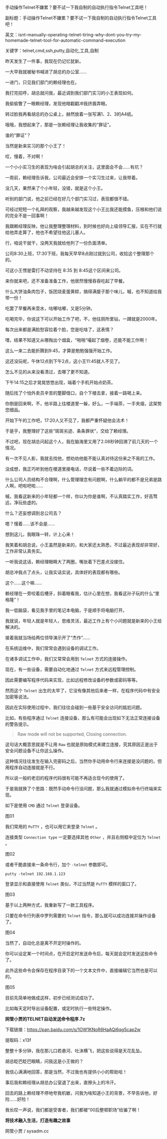 手动操作Telnet不嫌累？要不试一下我自制的自动执行指令Telnet工具吧！

副标题：手动操作Telnet不嫌累？要不试一下我自制的自动执行指令Telnet工具吧！

英文：isnt-manually-operating-telnet-tiring-why-dont-you-try-my-homemade-telnet-tool-for-automatic-command-execution

关键字：telnet,cmd,ssh,putty,自动化,工具,自制



昨天发生了一件事，我现在仍记忆犹新。

一大早我就被秘书喊进了胡总的办公室……



一进门，只见我们部门的赖经理也在。

我打完招呼，胡总就问我，最近调到我们部门实习的小王表现如何。

我偷偷瞥了一眼赖经理，发现他暗戳戳冲我挤眉弄眼。

转过脸我再看胡总的办公桌上，赫然放着一张写满1、2、3的A4纸。

哦哦，我想起来了，那是一张赖经理让我收集的“罪证”。

谁的“罪证”？

当然是新来实习的那个小王了！

哎，慢着，不对啊！

一个小小实习生的表现为啥会引起胡总的关注，这里面会不会……有坑？



一周前，赖经理告诉我，公司最近会安排一个实习生过来，让我带着。

没几天，果然来了个小年轻，没错，就是这个小王。

听别的部门说，他之前已经在好几个部门实习过，表现都很不错。

可经过短短一个礼拜的观察，我越来越发现这个小王比我还能摸鱼，压根和他们说的完全不是一回事啊！

我跟赖经理反映，他让我整理整理材料，到时候也好向上级领导汇报，实在不行就给他弄走算了，他也不希望往他这儿塞人。

行，咱说干就干，没两天我就给他列了一份负面清单。



公司8:30上班，17:30下班，我每天早早8点刚过就到公司，收拾这个整理那个的。

可这小王愣是雷打不动坚持在 8:35 到 8:45这个区间来公司。

来你就来吧，还不准备准备工作，他居然慢慢吞吞吃起了早餐。

什么大饼油条肉包子，饭团烧麦蛋黄粽，搞得满屋子那个味儿，嘁，也不知道给我带一份！

吃罢了早餐再来壶水，咕嘟咕嘟，又是5分钟。

吃喝完毕，你说这下可以开始工作了吧，不，他往厕所里钻，一蹲就是2000年。

每次出来都是满脸愁容拉着个脸，您是吃啥了，这表情？

嘿，结果不知道又从哪掏出个烟盒，“啪啪”嘬起了烟卷，还能不能工作啊！

这么一来二去能折腾到9:45，才算是勉勉强强开始工作。



这还没玩呢，午休12点到下午2点，这小王11:45就人不见了。

怎么不见的从来没看清过，去哪了更不知道。

下午14:15之后才晃晃悠悠出现，端着个手机开始点奶茶。

随后找了个怕外卖员辛苦的蹩脚借口，自个下楼去拿，接着一路喝上来。

你倒是回来啊，不，他半路上往楼道里一躲，好么，一手端茶，一手夹烟，这架势您细品。

开始下午的工作吧，17:20人又不见了，我都严重怀疑他会法术！

于是乎，我整理好了这些“斑斑劣迹、条条罪状”，交给了赖经理。



不过吧，现在胡总问起这个人，我在脑海里又用了2.08秒钟回溯了前几天的一个情况。

有一次不见人影，我就去找他，想劝劝他能不能认真对待这份来之不易的工作。

没成想，我正巧听到他在楼道里接电话，尽说着一些不着边际的词。

什么公司人员结构不合理啊，什么管理理念有问题啊，什么躺平的都不是兄弟是路人啊，吧啦吧啦……

嘁，我看这新来的小年轻都一个样，你以为你是谁啊，不认真踏实工作，好高骛远，净玩些虚的。

什么？还妄想调到总公司去？

嗯？慢着……该不会是……



想到这儿，我眼珠一转，计上心来！

我笑着和胡总说，小王虽然是新来的，和大家还太熟悉，不过最近表现却非常好，工作非常认真务实。

一听我说这话，赖经理眼睛大了两圈，嘴张着下巴差点没接住。

胡总冲我点了点头，让我实话实说，具体好的表现都有哪些。

这个……这个嘛……



赖经理在一旁咬着后槽牙，斜着眼看我，估计心里在想，我看这孙子玩的什么“里格隆”！

我一低脑袋，看见我手里的笔记本电脑，于是顺手将电脑打开。

我就说，年轻人就是年轻人，思维灵活，最近工作上有个小问题就是新来的小王给解决的。

接着我就当场给两位领导演示开了“杰作”……



在系统运维中，我们常常会遇到设备的调试工作。

在诸多调试工作中，我们又常常会用到 `Telnet` 方式的连接操作。

现在，有一些设备，需要自动化地通过 `Telnet` 方式来远程管理控制。

因此需要编写程序代码来实现，比如远程修改设备的参数或密码等等。



然而这个 `Telnet` 出生的太早了，它没有像其他后来者一样，在程序代码中有安全加密等说法。

因此在实际使用过程中，我们往往会碰到一些基于安全访问的尴尬问题。

比如，有些程序通过 `Telnet` 连接设备，那么有可能会出现如下无法正常连接设备的警告提示。

> Raw mode will not be supported, Closing connection.



这句话大概意思就是不让用 `Raw` 也就是原始模式来建立连接，究其原因正是出于安全问题设备不让你这么操作。

这种情况往往发生在输入完密码之后，当然你手动用命令行来连接是没问题的，但用程序自动连接就是不行。

所以说一般的老旧的程序代码很有可能不再适合现今的使用了。

于是我就换了个思路：既然手动命令行没问题，那么我就通过模拟命令行终端来实现。



如下是使用 `CMD` 通过 `Telnet` 登录设备。

图01



我们常用的 `PuTTY` ，也可以用它来登录 `Telnet` 。

连接类型 `Connection type` 一定要选择其他 `Other` ，并且右侧框中定位为 `Telnet` 。

图02



或者干脆直接来一条命令行，加个 `-telnet` 参数即可。

```
putty -telnet 192.168.1.123
```



登录显示和直接使用 `Telnet` 类似，不过当然是 `PuTTY` 模样的窗口了。

图03



基于以上两种方式，我重新写了一款工具程序。

只要在命令行列表中罗列需要的 `Telnet` 指令，那么就可以成功连接并操作设备了。

图04



当然了，自动化总是离不开定时操作的。

你可以设定某一个时间点，在开启定时发送命令后，每天就会定时发送这些命令了。

此外这些命令会保存在程序目录下的一个文本文件中，直接编辑它当然也是可以的。

图05



目前先简单地做成这样，初步已经测试成功了。

比如每天定时导出设备配置，或定时执行一些特定操作。



**网管小贾的TELNET自动发送命令程序.7z**

下载链接：https://pan.baidu.com/s/1OW1KNoR6HaAQi6qg5cap2w

提取码：x13f



整整十多分钟，我在那儿口若悬河、吐沫横飞，把这些说得是天花乱坠。

胡总眨巴眨巴眼睛，问我这是小王做的？

我信心满满地回答，那是当然，不过我也有提供小小的帮助哈！



事后我和赖经理从胡总办公室退了出来，直擦头上的冷汗。

回去的路上赖经理不停地夸我机敏，问我为啥知道小王的背景，不早告诉他，好险……好险！

我长叹一声说，我们都是受害者，我们都被“00后整顿职场”给骗了啊！





**将技术融入生活，打造有趣之故事**

网管小贾 / sysadm.cc